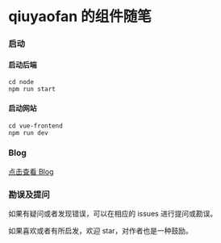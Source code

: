 # qiuyaofan 的组件随笔

### 启动

#### 启动后端

```
cd node
npm run start
```

#### 启动网站

```
cd vue-frontend
npm run dev
```

### Blog

[点击查看 Blog](https://github.com/qiuyaofan/Blog/issues)

### 勘误及提问

如果有疑问或者发现错误，可以在相应的 issues 进行提问或勘误。

如果喜欢或者有所启发，欢迎 star，对作者也是一种鼓励。
